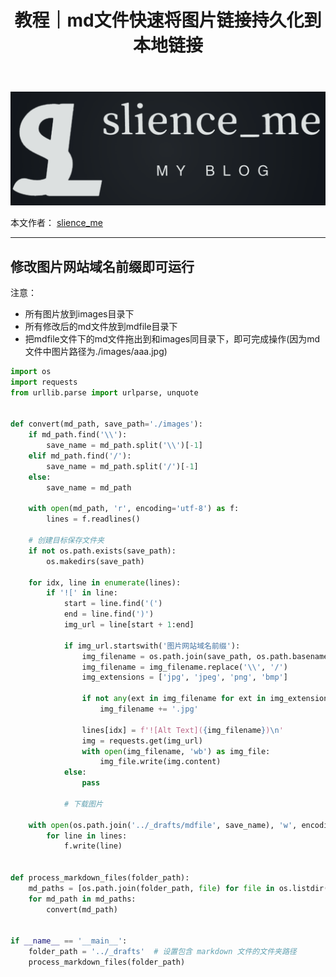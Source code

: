 ﻿---
layout: post
title: 教程｜md文件快速将图片链接持久化到本地链接
categories: [教程]
description: 【教程】md文件快速将图片链接持久化到本地链接
keywords: 教程, md, 图片链接, 本地链接
mermaid: false
sequence: false
flow: false
mathjax: false
mindmap: false
mindmap2: false
---

![img](/images/posts/logo_slienceme3.png)

本文作者： [slience_me](https://slienceme.cn/)

---

## 修改图片网站域名前缀即可运行
注意： 
- 所有图片放到images目录下
- 所有修改后的md文件放到mdfile目录下
- 把mdfile文件下的md文件拖出到和images同目录下，即可完成操作(因为md文件中图片路径为./images/aaa.jpg)

```python
import os
import requests
from urllib.parse import urlparse, unquote


def convert(md_path, save_path='./images'):
    if md_path.find('\\'):
        save_name = md_path.split('\\')[-1]
    elif md_path.find('/'):
        save_name = md_path.split('/')[-1]
    else:
        save_name = md_path

    with open(md_path, 'r', encoding='utf-8') as f:
        lines = f.readlines()

    # 创建目标保存文件夹
    if not os.path.exists(save_path):
        os.makedirs(save_path)

    for idx, line in enumerate(lines):
        if '![' in line:
            start = line.find('(')
            end = line.find(')')
            img_url = line[start + 1:end]

            if img_url.startswith('图片网站域名前缀'):
                img_filename = os.path.join(save_path, os.path.basename(unquote(urlparse(img_url).path.split('?')[0])))
                img_filename = img_filename.replace('\\', '/')
                img_extensions = ['jpg', 'jpeg', 'png', 'bmp']

                if not any(ext in img_filename for ext in img_extensions):
                    img_filename += '.jpg'

                lines[idx] = f'![Alt Text]({img_filename})\n'
                img = requests.get(img_url)
                with open(img_filename, 'wb') as img_file:
                    img_file.write(img.content)
            else:
                pass

            # 下载图片

    with open(os.path.join('../_drafts/mdfile', save_name), 'w', encoding='utf-8') as f:
        for line in lines:
            f.write(line)


def process_markdown_files(folder_path):
    md_paths = [os.path.join(folder_path, file) for file in os.listdir(folder_path) if file.endswith('.md')]
    for md_path in md_paths:
        convert(md_path)


if __name__ == '__main__':
    folder_path = '../_drafts'  # 设置包含 markdown 文件的文件夹路径
    process_markdown_files(folder_path)

```

